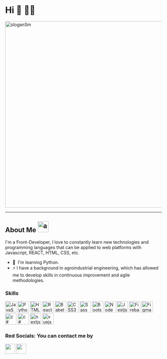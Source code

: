 
<!--
**stefiMS/stefiMS** is a ✨ _special_ ✨ repository because its `README.md` (this file) appears on your GitHub profile.

Here are some ideas to get you started:

- 🔭 I’m currently working on ...
- 🌱 I’m currently learning ...
- 👯 I’m looking to collaborate on ...
- 🤔 I’m looking for help with ...
- 💬 Ask me about ...
- 📫 How to reach me: ...
- 😄 Pronouns: ...
- ⚡ Fun fact: ...
-->
<!-- Hi 👋 My name is Stefani Martinez 	:woman_technologist:  -->
Hi 👋 :woman_technologist:
===========================================
<!-- Frontend Developer and Agroindustrial Engineering -->
<img src="https://i.postimg.cc/6pjJ6kTv/slogan.png" width="1000" height="600" alt="sloganSm" />

----------------------------------------------------
## About Me <img src="https://i.postimg.cc/9MBsSs30/myAvatar.png" width="35" height="35" alt="avatarSm" />

I'm a Front-Developer, I love to constantly learn new technologies and programming languages that can be applied to web platforms with Javascript, REACT, HTML, CSS, etc.

<!-- * 🚀  I'm currently working on [Burger Queen with an API -React](http://github.com/stefiMS/LIM017-burger-queen-api-client) -->
* 🧠  I'm learning Python.
* ⚡  I have a background in agroindustrial engineering, which has allowed me to develop skills in continuous improvement and agile methodologies.


### Skills

<p align="left">
<a href="https://developer.mozilla.org/en-US/docs/Web/JavaScript" target="_blank" rel="noreferrer"><img src="https://raw.githubusercontent.com/danielcranney/readme-generator/main/public/icons/skills/javascript-colored.svg" width="36" height="36" alt="JavaScript" /></a>
<a href="https://www.python.org/" target="_blank" rel="noreferrer"><img src="https://raw.githubusercontent.com/danielcranney/readme-generator/main/public/icons/skills/python-colored.svg" width="36" height="36" alt="Python" /></a>
<a href="https://developer.mozilla.org/en-US/docs/Glossary/HTML5" target="_blank" rel="noreferrer"><img src="https://raw.githubusercontent.com/danielcranney/readme-generator/main/public/icons/skills/html5-colored.svg" width="36" height="36" alt="HTML5" /></a>
<a href="https://reactjs.org/" target="_blank" rel="noreferrer"><img src="https://raw.githubusercontent.com/danielcranney/readme-generator/main/public/icons/skills/react-colored.svg" width="36" height="36" alt="React" /></a>
<a href="https://babeljs.io/" target="_blank" rel="noreferrer"><img src="https://raw.githubusercontent.com/danielcranney/readme-generator/main/public/icons/skills/babel-colored.svg" width="36" height="36" alt="Babel" /></a>
<a href="https://www.w3.org/TR/CSS/#css" target="_blank" rel="noreferrer"><img src="https://raw.githubusercontent.com/danielcranney/readme-generator/main/public/icons/skills/css3-colored.svg" width="36" height="36" alt="CSS3" /></a>
<a href="https://sass-lang.com/" target="_blank" rel="noreferrer"><img src="https://raw.githubusercontent.com/danielcranney/readme-generator/main/public/icons/skills/sass-colored.svg" width="36" height="36" alt="Sass" /></a>
<a href="https://getbootstrap.com/" target="_blank" rel="noreferrer"><img src="https://raw.githubusercontent.com/danielcranney/readme-generator/main/public/icons/skills/bootstrap-colored.svg" width="36" height="36" alt="Bootstrap" /></a>
<a href="https://nodejs.org/en/" target="_blank" rel="noreferrer"><img src="https://raw.githubusercontent.com/danielcranney/readme-generator/main/public/icons/skills/nodejs-colored.svg" width="36" height="36" alt="NodeJS" /></a>
<a href="https://jestjs.io/" target="_blank" rel="noreferrer"><img src="https://i.postimg.cc/59wmdqFL/jest-logo.png" width="36" height="36" alt="Jestjs" /></a>
<a href="https://firebase.google.com/" target="_blank" rel="noreferrer"><img src="https://raw.githubusercontent.com/danielcranney/readme-generator/main/public/icons/skills/firebase-colored.svg" width="36" height="36" alt="Firebase" /></a>
<a href="https://www.figma.com/" target="_blank" rel="noreferrer"><img src="https://raw.githubusercontent.com/danielcranney/readme-generator/main/public/icons/skills/figma-colored.svg" width="36" height="36" alt="Figma" /></a>
<a href="https://learn.microsoft.com/es-es/dotnet/csharp/" target="_blank" rel="noreferrer"><img src="https://i.postimg.cc/Px3g1DT0/csharp-original-logo-icon-146578.png" width="36" height="36" alt="c#" /></a>
<a href="https://docs.soliditylang.org/en/v0.8.17/" target="_blank" rel="noreferrer"><img src="https://i.postimg.cc/W43LzSP0/solidity.png" width="36" height="36" alt="c#" /></a>
<a href="https://nextjs.org/" target="_blank" rel="noreferrer"><img src="https://i.postimg.cc/wjD3Fqtw/nextjs.png" width="36" height="36" alt="nextjs" /></a>
<a href="https://vuejs.org/" target="_blank" rel="noreferrer"><img src="https://i.postimg.cc/W106rPsv/58482acecef1014c0b5e4a1e.png" width="36" height="36" alt="vuejs" /></a>  
</p>

### Red Socials: You can contact me by

<p align="left"> <a href="https://www.github.com/stefiMS" target="_blank" rel="noreferrer"><img src="https://raw.githubusercontent.com/danielcranney/readme-generator/main/public/icons/socials/github.svg" width="32" height="32" /></a> <a href="https://www.linkedin.com/in/stefani-martinez-742402128/" target="_blank" rel="noreferrer"><img src="https://raw.githubusercontent.com/danielcranney/readme-generator/main/public/icons/socials/linkedin.svg" width="32" height="32" /></a></p>
